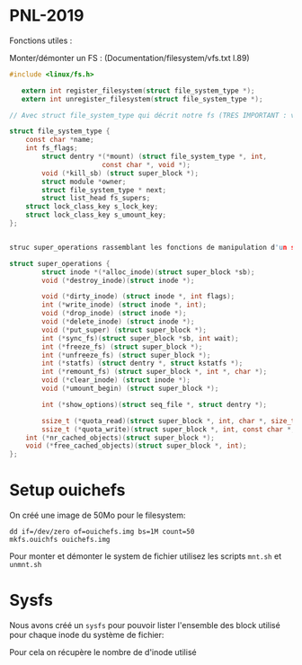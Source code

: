 # PNL-2019

Fonctions utiles :

Monter/démonter un FS : (Documentation/filesystem/vfs.txt l.89)

```c
#include <linux/fs.h>

   extern int register_filesystem(struct file_system_type *);
   extern int unregister_filesystem(struct file_system_type *);

// Avec struct file_system_type qui décrit notre fs (TRES IMPORTANT : voir l.108 pour les détails)

struct file_system_type {
	const char *name;
	int fs_flags;
        struct dentry *(*mount) (struct file_system_type *, int,
                       const char *, void *);
        void (*kill_sb) (struct super_block *);
        struct module *owner;
        struct file_system_type * next;
        struct list_head fs_supers;
	struct lock_class_key s_lock_key;
	struct lock_class_key s_umount_key;
};


struc super_operations rassemblant les fonctions de manipulation d'un super_block

struct super_operations {
        struct inode *(*alloc_inode)(struct super_block *sb);
        void (*destroy_inode)(struct inode *);

        void (*dirty_inode) (struct inode *, int flags);
        int (*write_inode) (struct inode *, int);
        void (*drop_inode) (struct inode *);
        void (*delete_inode) (struct inode *);
        void (*put_super) (struct super_block *);
        int (*sync_fs)(struct super_block *sb, int wait);
        int (*freeze_fs) (struct super_block *);
        int (*unfreeze_fs) (struct super_block *);
        int (*statfs) (struct dentry *, struct kstatfs *);
        int (*remount_fs) (struct super_block *, int *, char *);
        void (*clear_inode) (struct inode *);
        void (*umount_begin) (struct super_block *);

        int (*show_options)(struct seq_file *, struct dentry *);

        ssize_t (*quota_read)(struct super_block *, int, char *, size_t, loff_t);
        ssize_t (*quota_write)(struct super_block *, int, const char *, size_t, loff_t);
	int (*nr_cached_objects)(struct super_block *);
	void (*free_cached_objects)(struct super_block *, int);
};
```

# Setup ouichefs

On créé une image de 50Mo pour le filesystem:

```
dd if=/dev/zero of=ouichefs.img bs=1M count=50
mkfs.ouichfs ouichefs.img
```

Pour monter et démonter le system de fichier utilisez les scripts `mnt.sh` et
`unmnt.sh`

# Sysfs

Nous avons créé un `sysfs` pour pouvoir lister l'ensemble des block utilisé pour
chaque inode du système de fichier:

Pour cela on récupère le nombre de d'inode utilisé
